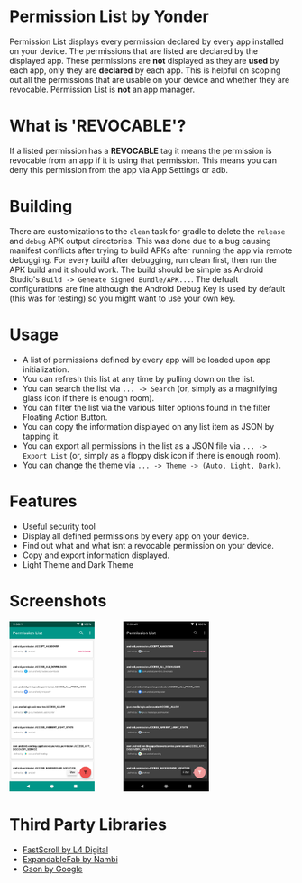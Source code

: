 # Permission List by Yonder
Permission List displays every permission declared by every app installed on your device.
The permissions that are listed are declared by the displayed app. These permissions are
**not** displayed as they are **used** by each app, only
they are **declared** by each app. This is helpful on scoping out all the
permissions that are usable on your device and whether they are revocable. Permission List
is **not** an app manager.

# What is 'REVOCABLE'?
If a listed permission has a **REVOCABLE** tag
it means the permission is revocable from an app if it is using that permission. This
means you can deny this permission from the app via App Settings or adb.

# Building
There are customizations to the `clean` task for gradle to delete the `release` and `debug` APK output directories.
This was done due to a bug causing manifest conflicts after trying to build APKs after running the app via remote debugging.
For every build after debugging, run clean first, then run the APK build and it should work.
The build should be simple as Android Studio's `Build -> Geneate Signed Bundle/APK...`. 
The defualt configurations are fine although the Android Debug Key is used by default (this was for testing) so you might want to use your own key.

# Usage
- A list of permissions defined by every app will be loaded upon app initialization.
- You can refresh this list at any time by pulling down on the list.
- You can search the list via `... -> Search` (or, simply as a magnifying glass icon if there is enough room).
- You can filter the list via the various filter options found in the filter Floating Action Button.
- You can copy the information displayed on any list item as JSON by tapping it.
- You can export all permissions in the list as a JSON file via `... -> Export List` (or, simply as a floppy disk icon if there is enough room).
- You can change the theme via `... -> Theme -> (Auto, Light, Dark)`.

# Features
- Useful security tool
- Display all defined permissions by every app on your device.
- Find out what and what isnt a revocable permission on your device.
- Copy and export information displayed.
- Light Theme and Dark Theme

# Screenshots
<img src="Screenshot_20210515-124216.png" width="30%" height="30%">&nbsp;&nbsp;&nbsp;&nbsp;&nbsp;&nbsp;&nbsp;&nbsp;&nbsp;&nbsp;&nbsp;&nbsp;&nbsp;<img src="Screenshot_20210515-124059.png" width="30%" height="30%">

# Third Party Libraries
- [FastScroll by L4 Digital](https://github.com/L4Digital/FastScroll)<a href=''></a>
- [ExpandableFab by Nambi](https://github.com/nambicompany/expandable-fab)<a href=''></a>
- [Gson by Google](https://github.com/google/gson)<a href=''></a></li>
